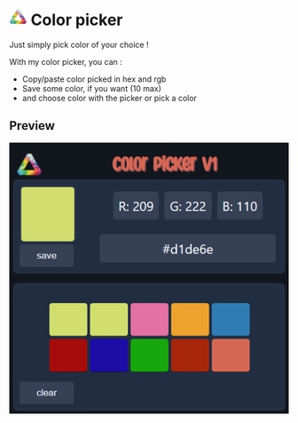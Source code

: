 # ![1676383092268](image/README/1676383092268.png) Color picker

Just simply pick color of your choice !

With my color picker, you can :

* Copy/paste color picked in hex and rgb
* Save some color, if you want (10 max)
* and choose color with the picker or pick a color

## Preview

![1676383341549](image/README/1676383341549.png)
